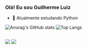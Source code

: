 ### Olá! Eu sou Guilherme Luiz

- 🌱 Atualmente estudando Python

  
![Anurag's GitHub stats](https://github-readme-stats.vercel.app/api?username=guilhermeluizcosta&show_icons=true&theme=dracula)
![Top Langs](https://github-readme-stats.vercel.app/api/top-langs/?username=guilhermeluizcosta&layout=compact)

##
<div> 
  <a href = "mailto:guilhermelc10@gmail.com"><img src="https://img.shields.io/badge/-Gmail-%23333?style=for-the-badge&logo=gmail&logoColor=white" target="_blank"></a>
  <a href="https://www.linkedin.com/in/guilherme-luiz-379704193/" target="_blank"><img src="https://img.shields.io/badge/-LinkedIn-%230077B5?style=for-the-badge&logo=linkedin&logoColor=white" target="_blank"></a>
</div>

